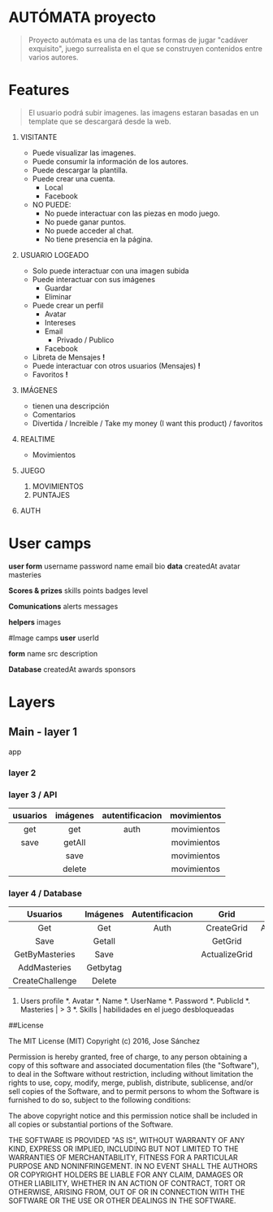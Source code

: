 # AUTÓMATA proyecto
> Proyecto autómata es una de las tantas formas de jugar "cadáver exquisito", juego surrealista
en el que se construyen contenidos entre varios autores.

# Features
> El usuario podrá subir imagenes. las imagens estaran basadas en un template que se descargará desde la web.

1. VISITANTE
    * Puede visualizar las imagenes.
    * Puede consumir la información de los autores.
    * Puede descargar la plantilla.
    * Puede crear una cuenta.
        * Local
        * Facebook
    * NO PUEDE:
        * No puede interactuar con las piezas en modo juego.
        * No puede ganar puntos.
        * No puede acceder al chat.
        * No tiene presencia en la página.

2. USUARIO LOGEADO
    * Solo puede interactuar con una imagen subida
    * Puede interactuar con sus imágenes
        * Guardar
        * Eliminar
    * Puede crear un perfil
        * Avatar
        * Intereses
        * Email
            * Privado / Publico
        * Facebook
    * Libreta de Mensajes __!__
    * Puede interactuar con otros usuarios (Mensajes) __!__
    * Favoritos __!__
3. IMÁGENES
    * tienen una descripción
    * Comentarios
    * Divertida / Increible / Take my money (I want this product) / favoritos
5. REALTIME
    * Movimientos
4. JUEGO
    1. MOVIMIENTOS
    2. PUNTAJES
5. AUTH


# User camps

**user form**
username
password
name
email
bio
**data**
createdAt
avatar
masteries

**Scores & prizes**
skills
points
badges
level

**Comunications**
alerts
messages

**helpers**
images

#Image camps
**user**
userId

**form**
name
src
description

**Database**
createdAt
awards
sponsors

# Layers
## Main - layer 1
app

### layer 2

### layer 3 / API
| usuarios | imágenes | autentificacion | movimientos |
|:--------:|:--------:|:---------------:|:-----------:|
| get      | get      | auth            | movimientos |
| save     | getAll   |                 | movimientos |
|          | save     |                 | movimientos |
|          | delete   |                 | movimientos |


### layer 4 / Database
| Usuarios         | Imágenes      | Autentificacion | Grid          | Game             |
|:----------------:|:-------------:|:---------------:|:-------------:|:----------------:|
| Get              | Get           | Auth            | CreateGrid    | AddSkill(user)   |
| Save             | Getall        |                 | GetGrid       | |
| GetByMasteries   | Save          |                 | ActualizeGrid ||
| AddMasteries     | Getbytag      |                 |               ||
| CreateChallenge  | Delete        |                 |               ||

1. Users profile
    *. Avatar
    *. Name
    *. UserName
    *. Password
    *. PublicId
    *. Masteries | > 3
    *. Skills | habilidades en el juego desbloqueadas


##License

The MIT License (MIT)
Copyright (c) 2016, Jose Sánchez

Permission is hereby granted, free of charge, to any person obtaining
a copy of this software and associated documentation files (the
"Software"), to deal in the Software without restriction, including
without limitation the rights to use, copy, modify, merge, publish,
distribute, sublicense, and/or sell copies of the Software, and to
permit persons to whom the Software is furnished to do so, subject to
the following conditions:

The above copyright notice and this permission notice shall be
included in all copies or substantial portions of the Software.

THE SOFTWARE IS PROVIDED "AS IS", WITHOUT WARRANTY OF ANY KIND,
EXPRESS OR IMPLIED, INCLUDING BUT NOT LIMITED TO THE WARRANTIES OF
MERCHANTABILITY, FITNESS FOR A PARTICULAR PURPOSE AND
NONINFRINGEMENT. IN NO EVENT SHALL THE AUTHORS OR COPYRIGHT HOLDERS BE
LIABLE FOR ANY CLAIM, DAMAGES OR OTHER LIABILITY, WHETHER IN AN ACTION
OF CONTRACT, TORT OR OTHERWISE, ARISING FROM, OUT OF OR IN CONNECTION
WITH THE SOFTWARE OR THE USE OR OTHER DEALINGS IN THE SOFTWARE.
